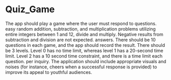 # Quiz_Game
The app should play a game where the user must respond to questions. easy random addition, subtraction, and multiplication problems utilizing entire integers between 1 and 12, divide and multiply.  Negative results from subtraction and division are not expected.  answers. There should be 10 questions in each game, and the app  should record the result. There should be 3 levels.  Level 0 has no time limit, whereas level 1 has a 20-second time limit.  Level 2 has a 10 second time constraint, and there is a time limit each question.  per inquiry. The application should include appropriate visuals and  noises (for instance, cheers when a successful response is provided) to  improve its appeal to youthful audiences.

